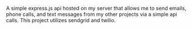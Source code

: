 A simple express.js api hosted on my server that allows me to send emails, phone calls, and text messages from my other projects via a simple api calls. This project utilizes sendgrid and twilio. 
